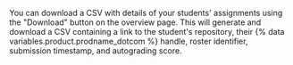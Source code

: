 You can download a CSV with details of your students' assignments using the "Download" button on the overview page. This will generate and download a CSV containing a link to the student's repository, their {% data variables.product.prodname_dotcom %} handle, roster identifier, submission timestamp, and autograding score.
